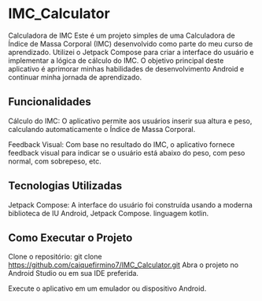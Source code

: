 # IMC_Calculator
Calculadora de IMC 
Este é um projeto simples de uma Calculadora de Índice de Massa Corporal (IMC) desenvolvido como parte do meu curso de aprendizado. Utilizei o Jetpack Compose para criar a interface do usuário e implementar a lógica de cálculo do IMC. O objetivo principal deste aplicativo é aprimorar minhas habilidades de desenvolvimento Android e continuar minha jornada de aprendizado.

## Funcionalidades
Cálculo do IMC: O aplicativo permite aos usuários inserir sua altura e peso, calculando automaticamente o Índice de Massa Corporal.

Feedback Visual: Com base no resultado do IMC, o aplicativo fornece feedback visual para indicar se o usuário está abaixo do peso, com peso normal, com sobrepeso, etc.

## Tecnologias Utilizadas
Jetpack Compose: A interface do usuário foi construída usando a moderna biblioteca de IU Android, Jetpack Compose.
linguagem kotlin.

## Como Executar o Projeto

Clone o repositório:
git clone https://github.com/caiquefirmino7/IMC_Calculator.git
Abra o projeto no Android Studio ou em sua IDE preferida.

Execute o aplicativo em um emulador ou dispositivo Android.
